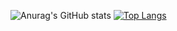 ![Anurag's GitHub stats](https://github-readme-stats.vercel.app/api?username=talls2&show_icons=true&theme=tokyonight&include_all_commits=true&count_private=true)
[![Top Langs](https://github-readme-stats.vercel.app/api/top-langs/?username=talls2)](https://github.com/talls2/github-readme-stats)

